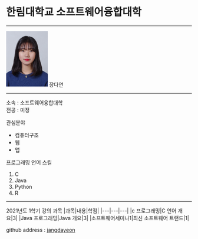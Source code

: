 # 한림대학교 소프트웨어융합대학
---
<img src=증사.jpg height=150 widht=150>
장다연 

---

소속 : 소프트웨어융합대학    
전공 : 미정

관심분야    
* 컴퓨터구조
* 웹
* 앱

프로그래밍 언어 스킬
1. C
2. Java
3. Python
4. R

--------------

2021년도 1학기 강의 과목
|과목|내용|학점|
|---|---|---|
|c 프로그래밍|C 언어 개요|3|
|Java 프로그래밍|Java 개요|3|
|소프트웨어세미나1|최신 소프트웨어 트랜드|1|

github address : [jangdayeon][github]

[github]:http://github.com/jangdayeon
